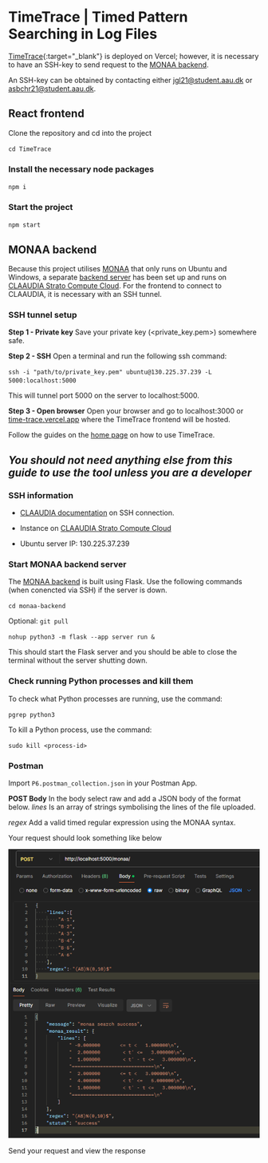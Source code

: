 # TimeTrace | Timed Pattern Searching in Log Files

[TimeTrace](https://time-trace.vercel.app/){:target="_blank"} is deployed on Vercel; however, it is necessary to have an SSH-key to send request to the [MONAA backend](https://github.com/AndersToft20/monaa-backend). 

An SSH-key can be obtained by contacting either [jgl21@student.aau.dk](mailto:jgl21@student.aau.dk) or [asbchr21@student.aau.dk](mailto:asbchr21@student.aau.dk).

## React frontend
Clone the repository and cd into the project 

`cd TimeTrace`

### Install the necessary node packages
`npm i`

### Start the project
`npm start`

## MONAA backend
Because this project utilises [MONAA](https://github.com/MasWag/monaa) that only runs on Ubuntu and Windows, a separate [backend server](https://github.com/AndersToft20/monaa-backend) has been set up and runs on [CLAAUDIA Strato Compute Cloud](https://www.strato-docs.claaudia.aau.dk/).
For the frontend to connect to CLAAUDIA, it is necessary with an SSH tunnel.

### SSH tunnel setup

**Step 1 - Private key**
Save your private key (<private_key.pem>) somewhere safe.

**Step 2 - SSH**
Open a terminal and run the following ssh command:

`ssh -i "path/to/private_key.pem" ubuntu@130.225.37.239 -L 5000:localhost:5000`

This will tunnel port 5000 on the server to localhost:5000.

**Step 3 - Open browser**
Open your browser and go to localhost:3000 or [time-trace.vercel.app](https://time-trace.vercel.app/) where the TimeTrace frontend will be hosted.

Follow the guides on the [home page](https://time-trace.vercel.app/)  on how to use TimeTrace.

*You should not need anything else from this guide to use the tool unless you are a developer*
---

### SSH information
- [CLAAUDIA documentation](https://www.strato-docs.claaudia.aau.dk/guides/getting_started/access_instance/) on SSH connection.

- Instance on [CLAAUDIA Strato Compute Cloud](https://strato-new.claaudia.aau.dk/project/instances/)

- Ubuntu server IP: 130.225.37.239

### Start MONAA backend server
The [MONAA backend](https://github.com/AndersToft20/monaa-backend) is built using Flask. Use the following commands (when conencted via SSH) if the server is down.

`cd monaa-backend` 

Optional: `git pull`

`nohup python3 -m flask --app server run &`

This should start the Flask server and you should be able to close the terminal without the server shutting down.

### Check running Python processes and kill them
To check what Python processes are running, use the command:

`pgrep python3`

To kill a Python process, use the command:

`sudo kill <process-id>`

### Postman
Import `P6.postman_collection.json` in your Postman App.

**POST Body**
In the body select raw and add a JSON body of the format below.
*lines* Is an array of strings symbolising the lines of the file uploaded.

*regex* Add a valid timed regular expression using the MONAA syntax.

Your request should look something like below

![Postman example](postman_example.png)

Send your request and view the response
